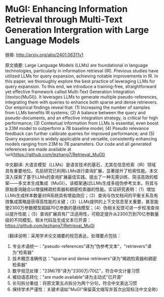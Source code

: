 # MuGI: Enhancing Information Retrieval through Multi-Text Generation Intergration with Large Language Models

链接: http://arxiv.org/abs/2401.06311v1

原文摘要:
Large Language Models (LLMs) are foundational in language technologies,
particularly in information retrieval (IR). Previous studies have utilized LLMs
for query expansion, achieving notable improvements in IR. In this paper, we
thoroughly explore the best practice of leveraging LLMs for query expansion. To
this end, we introduce a training-free, straightforward yet effective framework
called Multi-Text Generation Integration (\textsc{MuGI}). It leverages LLMs to
generate multiple pseudo-references, integrating them with queries to enhance
both sparse and dense retrievers. Our empirical findings reveal that: (1)
Increasing the number of samples from LLMs benefits IR systems; (2) A balance
between the query and pseudo-documents, and an effective integration strategy,
is critical for high performance; (3) Contextual information from LLMs is
essential, even boost a 23M model to outperform a 7B baseline model; (4) Pseudo
relevance feedback can further calibrate queries for improved performance; and
(5) Query expansion is widely applicable and versatile, consistently enhancing
models ranging from 23M to 7B parameters. Our code and all generated references
are made available at \url{https://github.com/lezhang7/Retrieval_MuGI}

中文翻译:
大语言模型（LLMs）是语言技术的基石，尤其在信息检索（IR）领域具有重要地位。先前研究已利用LLMs进行查询扩展，显著提升了检索性能。本文深入探索了基于LLMs的查询扩展最佳实践，提出了一种无需训练、简洁高效的框架——多文本生成集成（MuGI）。该框架通过LLMs生成多组伪参考文本，将其与原始查询融合以增强稀疏检索器和稠密检索器的性能。实证研究表明：（1）增加LLMs生成样本数量对IR系统具有增益效应；（2）查询与伪文档间的平衡关系及有效集成策略是获得高性能的关键；（3）LLMs提供的上下文信息至关重要，甚至能使2300万参数模型超越70亿参数的基线模型；（4）伪相关反馈可进一步校准查询以提升性能；（5）查询扩展具有广泛适用性，可稳定提升从2300万到70亿参数量级的不同模型。相关代码及生成文本已开源：https://github.com/lezhang7/Retrieval_MuGI

（翻译说明：采用学术论文摘要的规范表达，处理要点包括：
1. 专业术语统一："pseudo-references"译为"伪参考文本"，"retrievers"译为"检索器"
2. 技术概念准确传达："sparse and dense retrievers"译为"稀疏检索器和稠密检索器"
3. 数字规范处理："23M/7B"译为"2300万/70亿"，符合中文计量习惯
4. 被动语态转化："are made available"译为主动式"已开源"
5. 长句拆分重组：将原文第五点拆分为两个分句，符合中文表达习惯
6. 保持学术严谨性：关键术语如"MuGI"保留英文缩写并首次出现标注中文全称）
